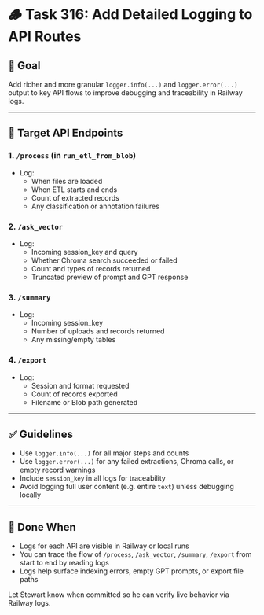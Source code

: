 # 🪵 Task 316: Add Detailed Logging to API Routes

## 🎯 Goal
Add richer and more granular `logger.info(...)` and `logger.error(...)` output to key API flows to improve debugging and traceability in Railway logs.

---

## 📍 Target API Endpoints

### 1. `/process` (in `run_etl_from_blob`)
- Log:
  - When files are loaded
  - When ETL starts and ends
  - Count of extracted records
  - Any classification or annotation failures

### 2. `/ask_vector`
- Log:
  - Incoming session_key and query
  - Whether Chroma search succeeded or failed
  - Count and types of records returned
  - Truncated preview of prompt and GPT response

### 3. `/summary`
- Log:
  - Incoming session_key
  - Number of uploads and records returned
  - Any missing/empty tables

### 4. `/export`
- Log:
  - Session and format requested
  - Count of records exported
  - Filename or Blob path generated

---

## ✅ Guidelines
- Use `logger.info(...)` for all major steps and counts
- Use `logger.error(...)` for any failed extractions, Chroma calls, or empty record warnings
- Include `session_key` in all logs for traceability
- Avoid logging full user content (e.g. entire `text`) unless debugging locally

---

## 🧪 Done When
- Logs for each API are visible in Railway or local runs
- You can trace the flow of `/process`, `/ask_vector`, `/summary`, `/export` from start to end by reading logs
- Logs help surface indexing errors, empty GPT prompts, or export file paths

Let Stewart know when committed so he can verify live behavior via Railway logs.